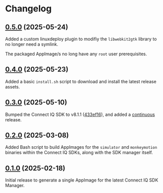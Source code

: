 # Changelog

## [0.5.0][] (2025-05-24)

Added a custom linuxdeploy plugin to modifiy the `libwebkit2gtk` library to no longer need a symlink.

The packaged AppImage/s no long have any `root` user prerequisites.

## [0.4.0][] (2025-05-23)

Added a basic `install.sh` script to download and install the latest release assets.

## [0.3.0][] (2025-05-10)

Bumped the Connect IQ SDK to v8.1.1 ([433ef16][]), and added a [continuous][] release.

## [0.2.0][] (2025-03-08)

Added Bash script to build AppImages for the `simulator` and `monkeymotion` binaries within the Connect IQ SDKs, along
with the SDK manager itself.

## [0.1.0][] (2025-02-18)

Initial release to generate a single AppImage for the latest Connect IQ SDK Manager.

[0.5.0]: https://github.com/pcolby/connectiq-sdk-manager/releases/tag/v0.5.0
[0.4.0]: https://github.com/pcolby/connectiq-sdk-manager/releases/tag/v0.4.0
[0.3.0]: https://github.com/pcolby/connectiq-sdk-manager/releases/tag/v0.3.0
[0.2.0]: https://github.com/pcolby/connectiq-sdk-manager/releases/tag/v0.2.0
[0.1.0]: https://github.com/pcolby/connectiq-sdk-manager/releases/tag/v0.1.0

[433ef16]: https://github.com/pcolby/connectiq-sdk-manager/commit/433ef1699dc39e531ad10efc6d3e761ad9d11bd4

[continuous]: https://github.com/pcolby/connectiq-sdk-manager/releases/tag/continuous
